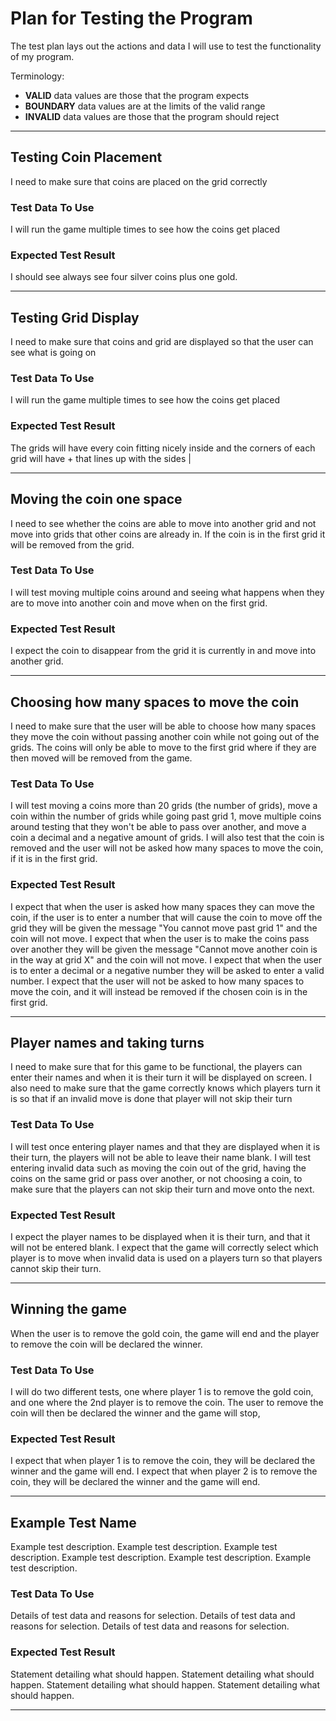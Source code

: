 # Plan for Testing the Program

The test plan lays out the actions and data I will use to test the functionality of my program.

Terminology:

- **VALID** data values are those that the program expects
- **BOUNDARY** data values are at the limits of the valid range
- **INVALID** data values are those that the program should reject

---

## Testing Coin Placement

I need to make sure that coins are placed on the grid correctly

### Test Data To Use

I will run the game multiple times to see how the coins get placed

### Expected Test Result

I should see always see four silver coins plus one gold.

---

## Testing Grid Display

I need to make sure that coins and grid are displayed so that the user can see what is going on

### Test Data To Use

I will run the game multiple times to see how the coins get placed

### Expected Test Result

The grids will have every coin fitting nicely inside and the corners of each grid will have + that lines up with the sides |

---

## Moving the coin one space

I need to see whether the coins are able to move into another grid and not move into grids that other coins are already in.
If the coin is in the first grid it will be removed from the grid.

### Test Data To Use

I will test moving multiple coins around and seeing what happens when they are to move into another coin and move when on the first grid.
### Expected Test Result

I expect the coin to disappear from the grid it is currently in and move into another grid.

---


## Choosing how many spaces to move the coin

I need to make sure that the user will be able to choose how many spaces they move the coin without passing another coin while not going out of the grids.
The coins will only be able to move to the first grid where if they are then moved will be removed from the game.

### Test Data To Use

I will test moving a coins more than 20 grids (the number of grids),
move a coin within the number of grids while going past grid 1,
move multiple coins around testing that they won't be able to pass over another,
and move a coin a decimal and a negative amount of grids.
I will also test that the coin is removed and the user will not be asked how many spaces to move the coin, if it is in the first grid.


### Expected Test Result

I expect that when the user is asked how many spaces they can move the coin, if the user is to enter a number that will cause the coin to move off the grid they will be given the message "You cannot move past grid 1" and the coin will not move.
I expect that when the user is to make the coins pass over another they will be given the message "Cannot move another coin is in the way at grid X" and the coin will not move.
I expect that when the user is to enter a decimal or a negative number they will be asked to enter a valid number.
I expect that the user will not be asked to how many spaces to move the coin, and it will instead be removed if the chosen coin is in the first grid.

---

## Player names and taking turns

I need to make sure that for this game to be functional, the players can enter their names and when it is their turn it will be displayed on screen.
I also need to make sure that the game correctly knows which players turn it is so that if an invalid move is done that player will not skip their turn

### Test Data To Use
I will test once entering player names and that they are displayed when it is their turn, the players will not be able to leave their name blank.
I will test entering invalid data such as moving the coin out of the grid, having the coins on the same grid or pass over another, or not choosing a coin, to make sure that the players can not skip their turn and move onto the next.

### Expected Test Result

I expect the player names to be displayed when it is their turn, and that it will not be entered blank.
I expect that the game will correctly select which player is to move when invalid data is used on a players turn so that players cannot skip their turn.

---

## Winning the game

When the user is to remove the gold coin, the game will end and the player to remove the coin will be declared the winner.

### Test Data To Use

I will do two different tests, one where player 1 is to remove the gold coin, and one where the 2nd player is to remove the coin.
The user to remove the coin will then be declared the winner and the game will stop,

### Expected Test Result

I expect that when player 1 is to remove the coin, they will be declared the winner and the game will end.
I expect that when player 2 is to remove the coin, they will be declared the winner and the game will end.

---


## Example Test Name

Example test description. Example test description. Example test description. Example test description. Example test description. Example test description.

### Test Data To Use

Details of test data and reasons for selection. Details of test data and reasons for selection. Details of test data and reasons for selection.

### Expected Test Result

Statement detailing what should happen. Statement detailing what should happen. Statement detailing what should happen. Statement detailing what should happen.

---
